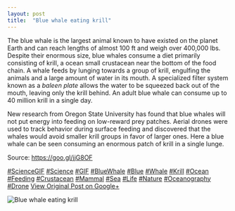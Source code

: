 ```yaml
---
layout: post
title:  "Blue whale eating krill"
---
```


The blue whale is the largest animal known to have existed on the planet Earth and can reach lengths of almost 100 ft and weigh over 400,000 lbs. Despite their enormous size, blue whales consume a diet primarily consisting of krill, a ocean small crustacean near the bottom of the food chain. A whale feeds by lunging towards a group of krill, engulfing the animals and a large amount of water in its mouth. A specialized filter system known as a _baleen plate_ allows the water to be squeezed back out of the mouth, leaving only the krill behind. An adult blue whale can consume up to 40 million krill in a single day.  
  
New research from Oregon State University has found that blue whales will not put energy into feeding on low-reward prey patches. Aerial drones were used to track behavior during surface feeding and discovered that the whales would avoid smaller krill groups in favor of larger ones. Here a blue whale can be seen consuming an enormous patch of krill in a single lunge.  
  
Source: <https://goo.gl/jjG8OF>  
  
[#ScienceGIF](https://plus.google.com/s/%23ScienceGIF/posts) [#Science](https://plus.google.com/s/%23Science/posts) [#GIF](https://plus.google.com/s/%23GIF/posts) [#BlueWhale](https://plus.google.com/s/%23BlueWhale/posts) [#Blue](https://plus.google.com/s/%23Blue/posts) [#Whale](https://plus.google.com/s/%23Whale/posts) [#Krill](https://plus.google.com/s/%23Krill/posts) [#Ocean](https://plus.google.com/s/%23Ocean/posts) [#Feeding](https://plus.google.com/s/%23Feeding/posts) [#Crustacean](https://plus.google.com/s/%23Crustacean/posts) [#Mammal](https://plus.google.com/s/%23Mammal/posts) [#Sea](https://plus.google.com/s/%23Sea/posts) [#Life](https://plus.google.com/s/%23Life/posts) [#Nature](https://plus.google.com/s/%23Nature/posts) [#Oceanography](https://plus.google.com/s/%23Oceanography/posts) [#Drone](https://plus.google.com/s/%23Drone/posts)
[View Original Post on Google+](https://plus.google.com/+ColinSullender/posts/cSLtdhaGHHQ)

![Blue whale eating krill](https://i.imgur.com/RwLzFb0.gif)
